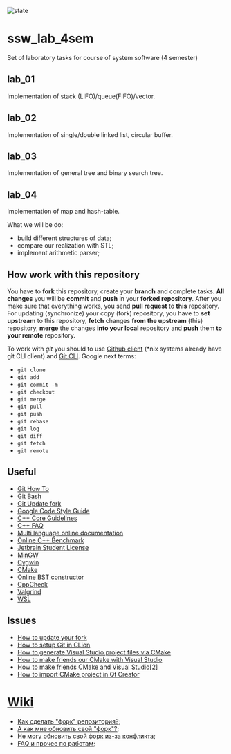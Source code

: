 ![state](https://github.com/michael2021-vlsu/ssw_lab_4sem/actions/workflows/c-cpp.yml/badge.svg)

# ssw_lab_4sem
Set of laboratory tasks for course of system software (4 semester)

## lab_01

Implementation of stack (LIFO)/queue(FIFO)/vector.  

## lab_02

Implementation of single/double linked list, circular buffer.  

## lab_03  

Implementation of general tree and binary search tree. 

## lab_04

Implementation of map and hash-table.


What we will be do:

- build different structures of data;
- compare our realization with STL;
- implement arithmetic parser;


## How work with this repository

You have to **fork** this repository, create your **branch** and complete tasks. **All changes** you will be **commit** and **push** in your **forked repository**. After you make sure that everything works, you send **pull request** to **this** repository. For updating (synchronize) your copy (fork) repository, you have to **set upstream** to this repository, **fetch** changes **from the upstream** (this) repository, **merge** the changes **into your local** repository and **push** them **to your remote** repository.

To work with *git* you should to use [Github client](https://desktop.github.com/) (*nix systems already have git CLI client) and [Git CLI](https://gitforwindows.org/). Google next terms:

- `git clone`
- `git add`
- `git commit -m`
- `git checkout`
- `git merge`
- `git pull`
- `git push`
- `git rebase`
- `git log`
- `git diff`
- `git fetch`
- `git remote`


## Useful

- [Git How To](https://githowto.com/ru/setup)
- [Git Bash](https://gitforwindows.org/)
- [Git Update fork](https://help.github.com/en/articles/syncing-a-fork)
- [Google Code Style Guide](https://google.github.io/styleguide/cppguide.html)
- [C++ Core Guidelines](https://isocpp.github.io/CppCoreGuidelines/CppCoreGuidelines)
- [C++ FAQ](https://isocpp.org/faq)
- [Multi language online documentation](https://docs.w3cub.com/cpp/)
- [Online C++ Benchmark](http://quick-bench.com/)
- [Jetbrain Student License](https://www.jetbrains.com/shop/eform/students)
- [MinGW](http://mingw-w64.org/doku.php)
- [Cygwin](https://www.cygwin.com/)
- [CMake](https://cmake.org/download/)
- [Online BST constructor](https://www.cs.usfca.edu/~galles/visualization/BST.html)
- [CppCheck](http://cppcheck.sourceforge.net/)
- [Valgrind](https://valgrind.org/)
- [WSL](https://docs.microsoft.com/ru-ru/windows/wsl/install-win10)
  

## Issues

- [How to update your fork](https://stackoverflow.com/questions/20984802/how-can-i-keep-my-fork-in-sync-without-adding-a-separate-remote/21131381#21131381)
- [How to setup Git in CLion](https://stackoverflow.com/questions/35087523/git-exe-error-while-loading-shared-libraries-cannot-open-shared-object-file)
- [How to generate Visual Studio project files via CMake](https://preshing.com/20170511/how-to-build-a-cmake-based-project/)
- [How to make friends our CMake with Visual Studio](https://www.youtube.com/watch?v=gYmgbqGfv-8)
- [How to make friends CMake and Visual Studio[2]](https://docs.microsoft.com/ru-ru/cpp/build/cmake-projects-in-visual-studio?view=vs-2019)
- [How to import CMake project in Qt Creator](https://codeyarns.com/2016/01/26/how-to-import-cmake-project-in-qt-creator/)


# [Wiki](https://github.com/GOOD-Stuff/ssw_lab_4sem/wiki)

- [Как сделать "форк" репозитория?](https://github.com/GOOD-Stuff/ssw_lab_4sem/wiki);
- [А как мне обновить свой "форк"?](https://bit.ly/3fFPgFz);
- [Не могу обновить свой форк из-за конфликта](https://bit.ly/3fIHRoR);
- [FAQ и прочее по работам](https://github.com/GOOD-Stuff/ssw_lab_4sem/wiki);

